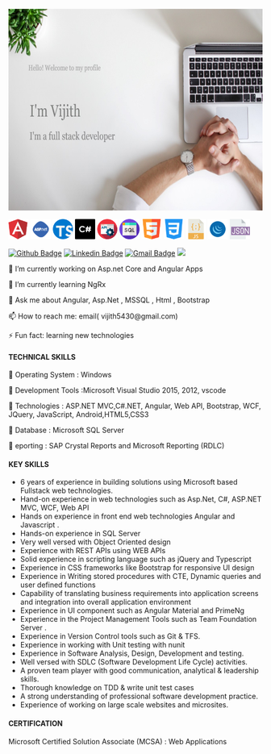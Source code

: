 
<p align="left">
<img src="https://github.com/VijithP/vijithp/blob/master/gitHubBagd.jpg" width="800" height="400")
</p>

<p align="left">
<img src="https://github.com/VijithP/vijithp/blob/master/angular.png" alt="angular" width="40" height="40"/> 
<img src="https://github.com/VijithP/vijithp/blob/master/aspnet.png" alt="asp.net" width="40" height="40"/> 
<img src="https://github.com/VijithP/vijithp/blob/master/typescript.png" alt="typescript" width="40" height="40"/> 
<img src="https://github.com/VijithP/vijithp/blob/master/c-logo.png" alt="c#" width="40" height="40"/> 
<img src="https://github.com/VijithP/vijithp/blob/master/api.png" alt="web api" width="40" height="40"/> 
<img src="https://github.com/VijithP/vijithp/blob/master/sql.png" alt="sql" width="40" height="40"/> 
<img src="https://github.com/VijithP/vijithp/blob/master/html5.png" alt="html 5" width="40" height="40"/> 
<img src="https://github.com/VijithP/vijithp/blob/master/css-3.png" alt="css3" width="40" height="40"/> 
<img src="https://github.com/VijithP/vijithp/blob/master/javascript.png" alt="javascript" width="40" height="40"/> 
  <img src="https://github.com/VijithP/vijithp/blob/master/jquery.png" alt="jquery" width="40" height="40"/> 
  <img src="https://github.com/VijithP/vijithp/blob/master/json.png" alt="json" width="40" height="40"/> 
  
</p>

[![Github Badge](https://img.shields.io/badge/-Github-242A2D?style=flat-square&logo=Github&logoColor=white&link=https://github.com/VijithP)](https://github.com/VijithP)
[![Linkedin Badge](https://img.shields.io/badge/-Linkedin-0077B5?style=flat-square&logo=Linkedin&logoColor=white&link=https://www.linkedin.com/in/vijith-pv-0976ab88/)](https://www.linkedin.com/in/vijith-pv-0976ab88/) 
[![Gmail Badge](https://img.shields.io/badge/Gmail-c5392a?style=flat-square&logo=Gmail&logoColor=white&link=mailto:vijith5430@gmail.com)](mailto:vijith5430@gmail.com)
![](https://komarev.com/ghpvc/?username=vijithpe&color=green)



<p> 🔭 I’m currently working on Asp.net Core and Angular Apps </p>
<p> 🌱 I’m currently learning NgRx </p>
<p> 💬 Ask me about Angular, Asp.Net , MSSQL , Html , Bootstrap </p>
<p> 📫 How to reach me: email( vijith5430@gmail.com) </p>
<p> ⚡ Fun fact: learning new technologies </p>


#### TECHNICAL SKILLS 

<p>🔭 Operating System  :	 Windows </p>
<p>🔭 Development Tools :Microsoft Visual Studio 2015, 2012, vscode </p>
<p>🔭 Technologies    	 : ASP.NET MVC,C#.NET, Angular, Web API, Bootstrap, WCF, JQuery, JavaScript, Android,HTML5,CSS3 </p>
<p>🔭 Database          : Microsoft  SQL Server </p>
<p>🔭 eporting          : SAP Crystal Reports and Microsoft Reporting (RDLC) </p>

#### KEY SKILLS 
- 6 years of experience in building solutions using Microsoft based Fullstack web technologies.
- Hand-on experience in  web technologies such as Asp.Net, C#, ASP.NET MVC, WCF,  Web API
- Hands on experience in front end web technologies  Angular and Javascript .
- Hands-on experience in SQL Server
- Very well versed with Object Oriented design
- Experience with REST APIs using WEB APIs   
- Solid experience in scripting language such as  jQuery and Typescript 
- Experience in CSS frameworks like Bootstrap for responsive UI design
- Experience in Writing stored procedures with CTE, Dynamic queries and user defined functions
- Capability of translating business requirements into application screens and integration into overall application environment
- Experience in UI component such as Angular Material and PrimeNg
- Experience in the Project Management Tools  such as Team Foundation Server . 
- Experience in  Version Control tools such as Git & TFS.
- Experience in working with Unit testing with nunit
- Experience in Software  Analysis,  Design, Development and testing.
- Well versed with SDLC (Software Development Life Cycle) activities. 
- A proven team player with good communication, analytical & leadership skills.
- Thorough knowledge on TDD & write unit test cases
- A strong understanding of professional software development practice. 
- Experience of working on large scale websites and microsites.

#### CERTIFICATION
<p> Microsoft Certified Solution Associate (MCSA) : Web Applications </p>

  


<!--
**VijithP/vijithp** is a ✨ _special_ ✨ repository because its `README.md` (this file) appears on your GitHub profile.

Here are some ideas to get you started:

- 🔭 I’m currently working on Asp.net Core and Angular Apps
- 🌱 I’m currently learning NgRx
- 💬 Ask me about Angular, Asp.Net , MSSQL , Html , Bootstrap
- 📫 How to reach me: email( vijith5430@gmail.com)
- ⚡ Fun fact: learning new technologies
-->
